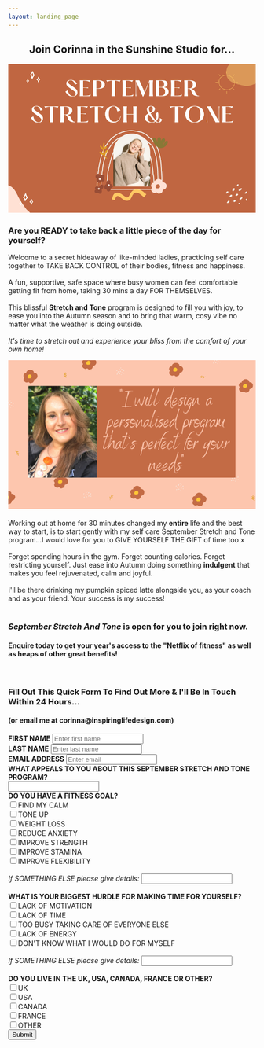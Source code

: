 ```yaml
---
layout: landing_page
---
```


<center>
<h2>Join Corinna in the Sunshine Studio for...</h2>
<img src='/i/sunshinestudio/septemberstretch/stretch.png' alt='2021 September Stretch and Tone image'>
</center>

<h3>Are you READY to take back a little piece of the day for yourself?</h3>

Welcome to a secret hideaway of like-minded ladies, practicing self care together to TAKE BACK CONTROL of their bodies, fitness and happiness.<br /><br />
A fun, supportive, safe space where busy women can feel comfortable getting fit from home, taking 30 mins a day FOR THEMSELVES.<br /><br />
This blissful <b>Stretch and Tone</b> program is designed to fill you with joy, to ease you into the Autumn season and to bring that warm, cosy vibe no matter what the weather is doing outside.<br /><br />
<i>It's time to stretch out and experience your bliss from the comfort of your own home!</i>
<center>
<img src='/i/sunshinestudio/septemberstretch/quote.png' alt='Quote from Corinna - I will design a personalised program thats perfect for your needs image'>
</center>
<br />
Working out at home for 30 minutes changed my <b>entire</b> life and the best way to start, is to start gently with my self care September Stretch and Tone program...I would love for you to GIVE YOURSELF THE GIFT of time too x<br /><br />
Forget spending hours in the gym. Forget counting calories. Forget restricting yourself. Just ease into Autumn doing something <b>indulgent</b> that makes you feel rejuvenated, calm and joyful.<br /><br />
I'll be there drinking my pumpkin spiced latte alongside you, as your coach and as your friend. Your success is my success!
<br /><br />

<h3><i>September Stretch And Tone</i> is open for you to join right now.</h3>
<h4>Enquire today to get your year's access to the "Netflix of fitness" as well as heaps of other great benefits!</h4>
<br />

<h3>Fill Out This Quick Form To Find Out More & I'll Be In Touch Within 24 Hours...</h3>
<h4>(or email me at corinna@inspiringlifedesign.com)</h4>
<form role="form" action="https://formspree.io/f/mzbkqjqa" method="POST">
	<div class="form-group">
		<label for="InputFirstName"><b>FIRST NAME</b></label>
		<input type="text" name="firstname" class="form-control" id="InputFirstName" placeholder="Enter first name">
	</div>
    <div class="form-group">
		<label for="InputLastName"><b>LAST NAME</b></label>
		<input type="text" name="lastname" class="form-control" id="InputLastName" placeholder="Enter last name">
	</div>
    <div class="form-group">
		<label for="exampleInputEmail1"><b>EMAIL ADDRESS</b></label>
		<input type="email" name="email" class="form-control" id="exampleInputEmail1" placeholder="Enter email">
	</div>
	<div class="checkbox">
		<label><b>WHAT APPEALS TO YOU ABOUT THIS SEPTEMBER STRETCH AND TONE PROGRAM?</b></label><br />
        <div class="form-group">
		<input type="text" name="WhatAppealsToMeMost" class="form-control" id="InputWhatAppealsToMeMost">
	    </div>
	</div>
	<div class="checkbox">
		<label><b>DO YOU HAVE A FITNESS GOAL?</b></label><br />
		<label></label>
		<input type="checkbox" name="Goal_FindCalm">FIND MY CALM<br />
        <label></label>
		<input type="checkbox" name="Goal_ToneUp">TONE UP<br />
		<label></label>
		<input type="checkbox" name="Goal_WeightLoss">WEIGHT LOSS<br />
        <label></label>
		<input type="checkbox" name="Goal_ReduceAnxiety">REDUCE ANXIETY<br />
        <label></label>
		<input type="checkbox" name="Goal_ImproveStrength">IMPROVE STRENGTH<br />
        <label></label>
		<input type="checkbox" name="Goal_ImproveStamina">IMPROVE STAMINA<br />
        <label></label>
		<input type="checkbox" name="Goal_ImproveFlexibility">IMPROVE FLEXIBILITY<br /><br />
        <label for="InputOtherGoal"><i>If SOMETHING ELSE please give details:</i></label>
		<input type="text" name="OtherGoal" class="form-control" id="InputOtherGoal">
	</div>
	<br />
    <div class="checkbox">
		<label><b>WHAT IS YOUR BIGGEST HURDLE FOR MAKING TIME FOR YOURSELF?</b></label><br />
        <label></label>
		<input type="checkbox" name="Hurdle_Motivation">LACK OF MOTIVATION<br />
        <label></label>
		<input type="checkbox" name="Hurdle_Time">LACK OF TIME<br />
        <label></label>
		<input type="checkbox" name="Hurdle_TooBusyTakingCareOfEveryoneElse">TOO BUSY TAKING CARE OF EVERYONE ELSE<br />
        <label></label>
		<input type="checkbox" name="Hurdle_Energy">LACK OF ENERGY<br />
        <label></label>
		<input type="checkbox" name="Hurdle_DoNotKnowWhatIWouldDoForMyself">DON'T KNOW WHAT I WOULD DO FOR MYSELF<br /><br />
        <div class="form-group">
		<label for="InputOtherHurdle"><i>If SOMETHING ELSE please give details:</i></label>
		<input type="text" name="OtherHurdle" class="form-control" id="InputOtherHurdle">
	    </div>
	</div>
    <br />
    <div class="checkbox">
		<label><b>DO YOU LIVE IN THE UK, USA, CANADA, FRANCE OR OTHER?</b></label><br />
        <label></label>
		<input type="checkbox" name="LivesIn_UK">UK<br />
        <label></label>
		<input type="checkbox" name="LivesIn_USA">USA<br />
        <label></label>
		<input type="checkbox" name="LivesIn_CANADA">CANADA<br />
        <label></label>
		<input type="checkbox" name="LivesIn_FRANCE">FRANCE<br />
        <label></label>
		<input type="checkbox" name="LivesOutsideOfBBCountries_OTHER">OTHER<br />
	</div>
	<button type="submit" class="btn btn-default">Submit</button>
</form>

